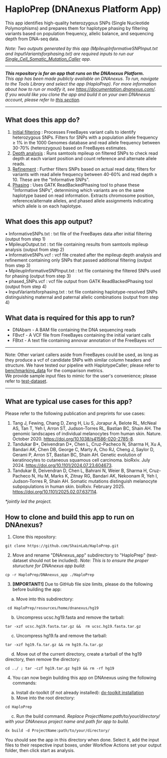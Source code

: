 # HaploPrep (DNAnexus Platform App)
This app identifies high-quality heterozygous SNPs (Single Nucleotide Polymorphisms) and prepares them for haplotype phasing by filtering variants based on population frequency, allelic balance, and sequencing depth from DNA-seq data.

_Note: Two outputs generated by this app (MpileupInformativeSNPInput.txt and InputVariantsforphasing.txt) are required inputs to run our [Single_Cell_Somatic_Mutation_Caller](https://github.com/ShainLab/Single_Cell_Somatic_Mutation_Caller) app._

- - -
_**This repository is for an app that runs on the DNAnexus Platform.**  
This app has been made publicly available on DNAnexus. To run, navigate to the Tools Library and select the app (HaploPrep). For more information about how to run or modify it, see https://documentation.dnanexus.com/.  
If you would like you clone the app and build it on your own DNAnexus account, please refer to [this section](https://github.com/ShainLab/HaploPrep/blob/main/README.md#how-to-clone-and-build-this-app-to-run-on-dnanexus)._
- - -

## What does this app do?
1.	<ins>Initial filtering</ins> : Processes FreeBayes variant calls to identify heterozygous SNPs. Filters for SNPs with a population allele frequency ≥ 1% in the 1000 Genomes database and read allele frequency between 30-70% (heterozygous) based on FreeBayes estimates.  
2.	<ins>Depth analysis</ins> : Runs samtools mpileup on filtered SNPs to check read depth at each variant position and count reference and alternate allele reads.  
3.	<ins>Refinement</ins> : Further filters SNPs based on actual read data; filters for variants with read allele frequency between 40-60% and read depth ≥ 10. These are the "Informative SNPs".  
4.	<ins>Phasing</ins> : Uses GATK ReadBackedPhasing tool to phase these "Informative SNPs", determining which variants are on the same haplotype based on read information. Extracts chromosome position, reference/alternate alleles, and phased allele assignments indicating which allele is on each haplotype.  

## What does this app output?
•	InformativeSNPs.txt : txt file of the FreeBayes data after initial filtering (output from step 1)  
•	MpileupOutput.txt : txt file containing results from samtools mpileup analysis (output from step 2)  
•	InformativeSNPs.vcf : vcf file created after the mpileup depth analysis and refinement containing only SNPs that passed additional filtering (output from step 3)  
•	MpileupInformativeSNPInput.txt : txt file containing the filtered SNPs used for phasing (output from step 3)  
•	phased_SNPs.vcf : vcf file output from GATK ReadBackedPhasing tool (output from step 4)  
•	InputVariantsforphasing.txt : txt file containing haplotype-resolved SNPs distinguishing maternal and paternal allelic combinations (output from step 4)

## What data is required for this app to run?
- DNAbam - A BAM file containing the DNA sequencing reads
- FBvcf - A VCF file from FreeBayes containing the initial variant calls
- FBtxt - A text file containing annovar annotation of the FreeBayes vcf

- - -
Note: Other variant callers aside from FreeBayes could be used, as long as they produce a vcf of candidate SNPs with similar column headers and structure. We have tested our pipeline with HaplotypeCaller; please refer to [benchmarking_data](https://github.com/ShainLab/HaploPrep/tree/main/benchmarking_data) for the comparison metrics.  
We provide sample input files to mimic for the user's convenience; please refer to [test-dataset](https://github.com/ShainLab/HaploPrep/tree/main/test-dataset).
- - -

## What are typical use cases for this app?
Please refer to the following publication and preprints for use cases:
1. Tang J, Fewing, Chang D, Zeng H, Liu S, Jorapur A, Belote RL, McNeal AS, Tan T, Yeh I, Arron ST, Judson-Torres RL, Bastian BC, Shain AH. The genomic landscapes of individual melanocytes from human skin. Nature. October 2020. https://doi.org/10.1038/s41586-020-2785-8.
2. Tandukar B\*, Deivendran D\*, Chen L, Cruz-Pacheco N, Sharma H, Xu A, Bandari AK, Chen DB, George C, Marty A, Cho RJ, Cheng J, Saylor D, Gerami P, Arron ST, Bastian BC, Shain AH. Genetic evolution of keratinocytes to cutaneous squamous cell carcinoma. bioRxiv. July 2024. https://doi.org/10.1101/2024.07.23.604673.
3. Tandukar B, Deivendran D, Chen L, Bahrani N, Weier B, Sharma H, Cruz-Pacheco N, Hu M, Marks K, Zitnay RG, Bandari AK, Nekoonam R, Yeh I, Judson-Torres R, Shain AH. Somatic mutations distinguish melanocyte subpopulations in human skin. bioRxiv. February 2025. https://doi.org/10.1101/2025.02.07.637114.

_*jointly led the project._

## How to clone and build this app to run on DNAnexus?

1. Clone this repository:
  ```
  git clone https://github.com/ShainLab/HaploPrep.git
  ```
2. Move and rename "DNAnexus_app" subdirectory to "HaploPrep" (test-dataset should not be included). _Note: This is to ensure the proper sturucture for DNAnexus app build_:
  ```
  cp -r HaploPrep/DNAnexus_app ./HaploPrep
  ```
3. **[IMPORTANT!]** Due to GitHub file size limits, please do the following before building the app:

&nbsp;&nbsp;&nbsp;&nbsp; a. Move into this subdirectory:
 ```
  cd HaploPrep/resources/home/dnanexus/hg19
  ```
&nbsp;&nbsp;&nbsp;&nbsp; b. Uncompress ucsc.hg19.fasta and remove the tarball:
  ```
  tar -xzf ucsc.hg19.fasta.tar.gz &&  rm ucsc.hg19.fasta.tar.gz
  ```
&nbsp;&nbsp;&nbsp;&nbsp; c. Uncompress hg19.fa and remove the tarball:
  ```
  tar -xzf hg19.fa.tar.gz && rm hg19.fa.tar.gz
  ```
&nbsp;&nbsp;&nbsp;&nbsp; d. Move out of the current directory, create a tarball of the hg19 directory, then remove the directory:
  ```
  cd ../ ; tar -czf hg19.tar.gz hg19 && rm -rf hg19
  ```
4. You can now begin building this app on DNAnexus using the following commands:

&nbsp;&nbsp;&nbsp;&nbsp; a. Install dx-toolkit (if not already installed): [dx-toolkit installation](https://documentation.dnanexus.com/downloads)  
&nbsp;&nbsp;&nbsp;&nbsp; b. Move into the root directory:
```
cd HaploPrep
```  
&nbsp;&nbsp;&nbsp;&nbsp; c. Run the build command. _Replace ProjectName:path/to/your/directory/ with your DNAnexus project name and path for app to build._
```
dx build -d ProjectName:path/to/your/directory/
``` 

You should see the app in this directory when done. Select it, add the input files to their respective input boxes, under Workflow Actions set your output folder, then click start as analysis.


